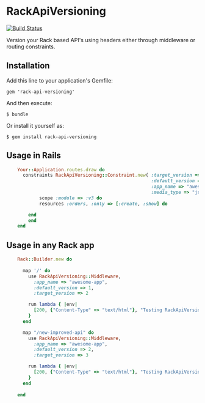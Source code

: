 # RackApiVersioning

[![Build Status](https://travis-ci.org/techwhizbang/rack-api-versioning.png)](https://travis-ci.org/techwhizbang/rack-api-versioning)

Version your Rack based API's using headers either through middleware or routing constraints.

## Installation

Add this line to your application's Gemfile:

    gem 'rack-api-versioning'

And then execute:

    $ bundle

Or install it yourself as:

    $ gem install rack-api-versioning

## Usage in Rails
```ruby
    Your::Application.routes.draw do
      constraints RackApiVersioning::Constraint.new( :target_version => 3,
                                                     :default_version => 2,
                                                     :app_name => "awesome-app",
                                                     :media_type => "json" ) do
    		scope :module => :v3 do
      		resources :orders, :only => [:create, :show] do

      	end
     	end
    end
```
## Usage in any Rack app
```ruby
    Rack::Builder.new do
      
      map '/' do        
        use RackApiVersioning::Middleware, 
          :app_name => "awesome-app",
          :default_version => 1,
          :target_version => 2

        run lambda { |env| 
          [200, {"Content-Type" => "text/html"}, "Testing RackApiVersioning"] 
        }
      end

      map "/new-improved-api" do
        use RackApiVersioning::Middleware, 
          :app_name => "awesome-app",
          :default_version => 2,
          :target_version => 3

        run lambda { |env| 
          [200, {"Content-Type" => "text/html"}, "Testing RackApiVersioning"] 
        } 
      end
      
    end
```

